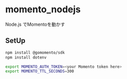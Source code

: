 # momento_nodejs

Node.js でMomentoを動かす

## SetUp

```sh
npm install @gomomento/sdk
npm install dotenv
```

```sh
export MOMENTO_AUTH_TOKEN=<your Momento token here>
export MOMENTO_TTL_SECONDS=300
```
